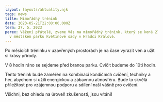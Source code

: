 ```yaml
---
layout: layouts/aktuality.njk
tags: news
title: Mimořádný trénink
date: 2023-05-21T22:00:00.000Z
term: 27. 5. 2023
perex: Vážení přátelé, zveme Vás na mimořádný trénink, který se koná 27. 5. 2023
  v městském parku Květinové sady v Hradci Králové.
---
```

<p class="paragraph">
Po měsících tréninku v uzavřených prostorách je na čase vyrazit ven a užít si krásy přírody.
</p>

<p class="paragraph">
V 8 hodin ráno se sejdeme před branou parku. Cvičit budeme do 10ti hodin.
</p>

<p class="paragraph">
Tento trénink bude zaměřen na kombinaci kondičních cvičení, techniky a her, abychom si užili energickou a zábavnou atmosféru. Bude to skvělá příležitost pro vzájemnou podporu a sdílení naší vášně pro cvičení.
</p>

<p class="paragraph">
Všichni, bez ohledu na úroveň zkušeností, jsou vítáni!
</p>

